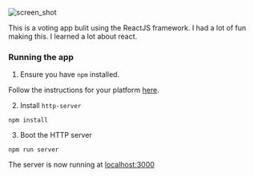 ![screen_shot](https://user-images.githubusercontent.com/19808088/28583356-7cf093c6-712e-11e7-822b-23109f58d256.png)

This is a voting app bulit using the ReactJS framework. I had a lot of fun making this. I learned a lot about react.



### Running the app

1. Ensure you have `npm` installed.

Follow the instructions for your platform [here](https://github.com/npm/npm).

2. Install `http-server`

````
npm install
````

3. Boot the HTTP server

````
npm run server
````

The server is now running at [localhost:3000](localhost:3000)
